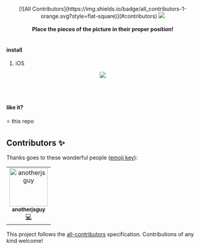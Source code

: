 <p align="center">
[![All Contributors](https://img.shields.io/badge/all_contributors-1-orange.svg?style=flat-square)](#contributors)
  <kbd><img src="https://github.com/photo-pieces/photo-pieces/raw/master/tools/videos/logo.gif"/></kbd>
  <br><br>
  <b>Place the pieces of the picture in their proper position!</b>
  <br><br>
</p>

#### install

1. iOS

<p align="center">
  <kbd><img src="https://github.com/photo-pieces/photo-pieces/raw/master/tools/videos/how_to_install_iOS.gif"/></kbd>
  <br><br>
</p>
<!--
2. Android
<p align="center">
  <kbd><img src="https://github.com/photo-pieces/photo-pieces/raw/master/tools/videos/how_to_install_android.gif"/></kbd>
  <br><br>
</p>
-->

&nbsp;

#### like it?

⭐️ this repo

## Contributors ✨

Thanks goes to these wonderful people ([emoji key](https://allcontributors.org/docs/en/emoji-key)):

<!-- ALL-CONTRIBUTORS-LIST:START - Do not remove or modify this section -->
<!-- prettier-ignore -->
<table>
  <tr>
    <td align="center"><a href="https://in.linkedin.com/in/kuldeepkeshwar"><img src="https://avatars1.githubusercontent.com/u/10448534?v=4" width="100px;" alt="anotherjsguy"/><br /><sub><b>anotherjsguy</b></sub></a><br /><a href="https://github.com/photo-pieces/photo-pieces/commits?author=kuldeepkeshwar" title="Code">💻</a></td>
  </tr>
</table>

<!-- ALL-CONTRIBUTORS-LIST:END -->

This project follows the [all-contributors](https://github.com/all-contributors/all-contributors) specification. Contributions of any kind welcome!